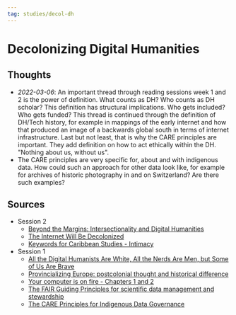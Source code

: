 ```yaml
---
tag: studies/decol-dh
---
```

# Decolonizing Digital Humanities

## Thoughts
- *2022-03-06*: An important thread through reading sessions week 1 and 2 is the power of definition. What counts as DH? Who counts as DH scholar? This definition has structural implications. Who gets included? Who gets funded? This thread is continued through the definition of DH/Tech history, for example in mappings of the early internet and how that produced an image of a backwards global south in terms of internet infrastructure. Last but not least, that is why the CARE principles are important. They add definition on how to act ethically within the DH. "Nothing about us, without us".
- The CARE principles are very specific for, about and with indigenous data. How could such an approach for other data look like, for example for archives of historic photography in and on Switzerland? Are there such examples?

## Sources
- Session 2
	- [Beyond the Margins: Intersectionality and Digital Humanities](reading/risamMarginsIntersectionalityDigital2019.md)
	- [The Internet Will Be Decolonized](reading/philipInternetWillBe2021.md)
	- [Keywords for Caribbean Studies - Intimacy](reading/hypothes.is/Keywords%20for%20Caribbean%20Studies%20-%20Intimacy.md)
- Session 1
	- [All the Digital Humanists Are White, All the Nerds Are Men, but Some of Us Are Brave](reading/hypothes.is/All%20the%20Digital%20Humanists%20Are%20White,%20All%20the%20Nerds%20Are%20Men,%20but%20Some%20of%20Us%20Are%20Brave.md)
	- [Provincializing Europe: postcolonial thought and historical difference](reading/chakrabartyProvincializingEuropePostcolonial2007.md)
	- [Your computer is on fire - Chapters 1 and 2](reading/mullaneyYourComputerFire2021.md)
	- [The FAIR Guiding Principles for scientific data management and stewardship](reading/wilkinsonFAIRGuidingPrinciples2016.md)
	- [The CARE Principles for Indigenous Data Governance](reading/carrollCAREPrinciplesIndigenous2020.md)
